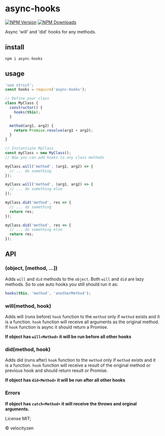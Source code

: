 # async-hooks

[![NPM Version](https://img.shields.io/npm/v/async-hooks.svg?style=flat-square)](https://www.npmjs.com/package/async-hooks)
[![NPM Downloads](https://img.shields.io/npm/dt/async-hooks.svg?style=flat-square)](https://www.npmjs.com/package/async-hooks)

Async 'will' and 'did' hooks for any methods.

## install

`npm i async-hooks`

## usage

```js
'use strict';
const hooks = require('async-hooks');

// Define your class
class MyClass {
  constructor() {
    hooks(this);
  }

  method(arg1, arg2) {
    return Promise.resolve(arg1 + arg2);
  }
}

// Instantiate MyClass
const myClass = new MyClass();
// Now you can add hooks to any class methods

myClass.will('method', (arg1, arg2) => {
  // ... do something
});

myClass.will('method', (arg1, arg2) => {
  // ... do something else
});

myClass.did('method', res => {
  // ... do something
  return res;
});

myClass.did('method', res => {
  // ... do something else
  return res;
});
```

## API

### (object, [method, ...])

Adds `will` and `did` methods to the `object`. Both `will` and `did` are lazy methods. So to use auto hooks you still should run it as:

```js
hooks(this, 'method', 'anotherMethod');
```

### will(method, hook)

Adds will (runs before) `hook` function to the `method` only if `method` exists and it is a function. `hook` function will receive all arguments as the original method. If `hook` function is async it should return a Promise.

**If object has `will<Method>` it will be run before all other hooks**

### did(method, hook)

Adds did (runs after) `hook` function to the `method` only if `method` exists and it is a function. `hook` function will receive a result of the original method or previous hook and should return result or Promise.

**If object has `did<Method>` it will be run after all other hooks**

### Errors

**If object has `catch<Method>` it will receive the throws and orginal arguments.**

License MIT;

© velocityzen
